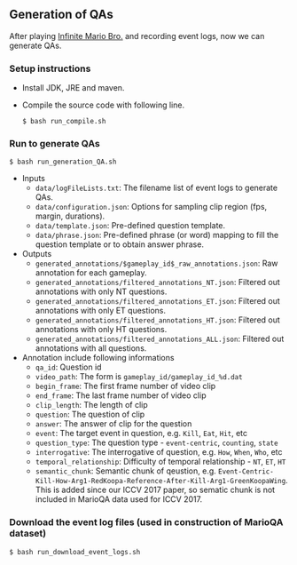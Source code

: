 ## Generation of QAs
After playing [Infinite Mario Bro.](../playingMario/README.md) and recording event logs, now we can generate QAs.


### Setup instructions
+ Install JDK, JRE and maven.
+ Compile the source code with following line.

  ```
  $ bash run_compile.sh
  ```


### Run to generate QAs
```
$ bash run_generation_QA.sh
```
+ Inputs
  * `data/logFileLists.txt`: The filename list of event logs to generate QAs.
  * `data/configuration.json`: Options for sampling clip region (fps, margin, durations).
  * `data/template.json`: Pre-defined question template.
  * `data/phrase.json`: Pre-defined phrase (or word) mapping to fill the question template or to obtain answer phrase.
+ Outputs
  * `generated_annotations/$gameplay_id$_raw_annotations.json`: Raw annotation for each gameplay. 
  * `generated_annotations/filtered_annotations_NT.json`: Filtered out annotations with only NT questions.
  * `generated_annotations/filtered_annotations_ET.json`: Filtered out annotations with only ET questions.
  * `generated_annotations/filtered_annotations_HT.json`: Filtered out annotations with only HT questions.
  * `generated_annotations/filtered_annotations_ALL.json`: Filtered out annotations with all questions.
+ Annotation include following informations
  * `qa_id`: Question id
  * `video_path`: The form is `gameplay_id/gameplay_id_%d.dat`
  * `begin_frame`: The first frame number of video clip
  * `end_frame`: The last frame number of video clip
  * `clip_length`: The length of clip
  * `question`: The question of clip
  * `answer`: The answer of clip for the question
  * `event`: The target event in question, e.g. `Kill`, `Eat`, `Hit`, etc
  * `question_type`: The question type - `event-centric`, `counting`, `state`
  * `interrogative`: The interrogative of question, e.g. `How`, `When`, `Who`, etc
  * `temporal_relationship`: Difficulty of temporal relationship - `NT`, `ET`, `HT`
  * `semantic_chunk`: Semantic chunk of qeustion, e.g. `Event-Centric-Kill-How-Arg1-RedKoopa-Reference-After-Kill-Arg1-GreenKoopaWing`. This is added since our ICCV 2017 paper, so sematic chunk is not included in MarioQA data used for ICCV 2017.
  
### Download the event log files (used in construction of MarioQA dataset)
```
$ bash run_download_event_logs.sh
```
